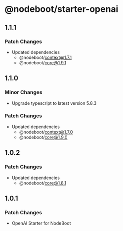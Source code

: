 # @nodeboot/starter-openai

## 1.1.1

### Patch Changes

-   Updated dependencies
    -   @nodeboot/context@1.7.1
    -   @nodeboot/core@1.9.1

## 1.1.0

### Minor Changes

-   Upgrade typescript to latest version 5.8.3

### Patch Changes

-   Updated dependencies
    -   @nodeboot/context@1.7.0
    -   @nodeboot/core@1.9.0

## 1.0.2

### Patch Changes

-   Updated dependencies
    -   @nodeboot/core@1.8.1

## 1.0.1

### Patch Changes

-   OpenAI Starter for NodeBoot

